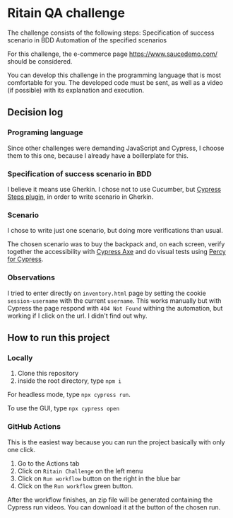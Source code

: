 # Ritain QA challenge

The challenge consists of the following steps:
Specification of success scenario in BDD
Automation of the specified scenarios
 
For this challenge, the e-commerce page <https://www.saucedemo.com/> should be considered.
 
You can develop this challenge in the programming language that is most comfortable for you. The developed code must be sent, as well as a video (if possible) with its explanation and execution.

## Decision log

### Programing language

Since other challenges were demanding JavaScript and Cypress, I choose them to this one, because I already have a boillerplate for this.

### Specification of success scenario in BDD

I believe it means use Gherkin. I chose not to use Cucumber, but [Cypress Steps plugin](https://github.com/filiphric/cypress-plugin-steps), in order to write scenario in Gherkin.

### Scenario

I chose to write just one scenario, but doing more verifications than usual.

The chosen scenario was to buy the backpack and, on each screen, verify together the accessibility with [Cypress Axe](https://github.com/mwmcode/cypress-axe-core) and do visual tests using [Percy for Cypress](https://github.com/percy/percy-cypress).

### Observations

I tried to enter directly on `inventory.html` page by setting the cookie `session-username` with the current `username`. This works manually but with Cypress the page respond with `404 Not Found` withing the automation, but working if I click on the url. I didn't find out why.

## How to run this project

### Locally

1. Clone this repository
1. inside the root directory, type `npm i`

For headless mode, type `npx cypress run`.

To use the GUI, type `npx cypress open`

### GitHub Actions

This is the easiest way because you can run the project basically with only one click.

1. Go to the Actions tab
1. Click on `Ritain Challenge` on the left menu
1. Click on `Run workflow` button on the right in the blue bar
1. Click on the `Run workflow` green button.

After the workflow finishes, an zip file will be generated containing the Cypress run videos. You can download it at the button of the chosen run.




